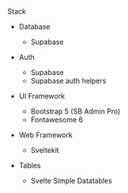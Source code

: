 Stack

* Database

  * Supabase
* Auth

  * Supabase
  * Supabase auth helpers
* UI Framework

  * Bootstrap 5 (SB Admin Pro)
  * Fontawesome 6
* Web Framework

  * Sveltekit
* Tables

  * Svelte Simple Datatables
